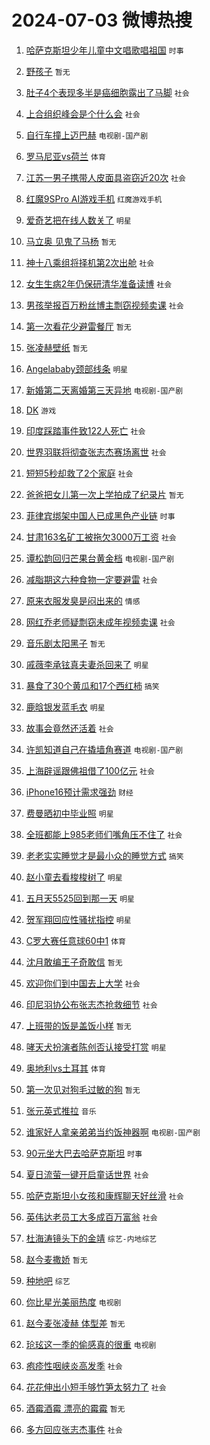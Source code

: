 # 2024-07-03 微博热搜 
1. [哈萨克斯坦少年儿童中文唱歌唱祖国](https://m.weibo.cn/search?containerid=100103type%3D1%26t%3D10%26q%3D%23%E5%93%88%E8%90%A8%E5%85%8B%E6%96%AF%E5%9D%A6%E5%B0%91%E5%B9%B4%E5%84%BF%E7%AB%A5%E4%B8%AD%E6%96%87%E5%94%B1%E6%AD%8C%E5%94%B1%E7%A5%96%E5%9B%BD%23&stream_entry_id=51&isnewpage=1&extparam=seat%3D1%26cate%3D10103%26stream_entry_id%3D51%26pos%3D0%26q%3D%2523%25E5%2593%2588%25E8%2590%25A8%25E5%2585%258B%25E6%2596%25AF%25E5%259D%25A6%25E5%25B0%2591%25E5%25B9%25B4%25E5%2584%25BF%25E7%25AB%25A5%25E4%25B8%25AD%25E6%2596%2587%25E5%2594%25B1%25E6%25AD%258C%25E5%2594%25B1%25E7%25A5%2596%25E5%259B%25BD%2523%26dgr%3D0%26filter_type%3Drealtimehot%26c_type%3D51%26display_time%3D1719944876%26pre_seqid%3D1719944876093031568107) `时事` 

2. [野孩子](https://m.weibo.cn/search?containerid=100103type%3D1%26t%3D10%26q%3D%E9%87%8E%E5%AD%A9%E5%AD%90&stream_entry_id=31&isnewpage=1&extparam=seat%3D1%26flag%3D2%26band_rank%3D1%26q%3D%25E9%2587%258E%25E5%25AD%25A9%25E5%25AD%2590%26dgr%3D0%26cate%3D5001%26c_type%3D31%26pos%3D0%26stream_entry_id%3D31%26filter_type%3Drealtimehot%26realpos%3D1%26lcate%3D5001%26display_time%3D1719944876%26pre_seqid%3D1719944876093031568107) `暂无` 

3. [肚子4个表现多半是癌细胞露出了马脚](https://m.weibo.cn/search?containerid=100103type%3D1%26t%3D10%26q%3D%23%E8%82%9A%E5%AD%904%E4%B8%AA%E8%A1%A8%E7%8E%B0%E5%A4%9A%E5%8D%8A%E6%98%AF%E7%99%8C%E7%BB%86%E8%83%9E%E9%9C%B2%E5%87%BA%E4%BA%86%E9%A9%AC%E8%84%9A%23&stream_entry_id=31&isnewpage=1&extparam=seat%3D1%26flag%3D2%26band_rank%3D2%26q%3D%2523%25E8%2582%259A%25E5%25AD%25904%25E4%25B8%25AA%25E8%25A1%25A8%25E7%258E%25B0%25E5%25A4%259A%25E5%258D%258A%25E6%2598%25AF%25E7%2599%258C%25E7%25BB%2586%25E8%2583%259E%25E9%259C%25B2%25E5%2587%25BA%25E4%25BA%2586%25E9%25A9%25AC%25E8%2584%259A%2523%26dgr%3D0%26cate%3D5001%26c_type%3D31%26pos%3D1%26stream_entry_id%3D31%26filter_type%3Drealtimehot%26realpos%3D2%26lcate%3D5001%26display_time%3D1719944876%26pre_seqid%3D1719944876093031568107) `社会` 

4. [上合组织峰会是个什么会](https://m.weibo.cn/search?containerid=100103type%3D1%26t%3D10%26q%3D%23%E4%B8%8A%E5%90%88%E7%BB%84%E7%BB%87%E5%B3%B0%E4%BC%9A%E6%98%AF%E4%B8%AA%E4%BB%80%E4%B9%88%E4%BC%9A%23&stream_entry_id=31&isnewpage=1&extparam=seat%3D1%26flag%3D0%26band_rank%3D3%26q%3D%2523%25E4%25B8%258A%25E5%2590%2588%25E7%25BB%2584%25E7%25BB%2587%25E5%25B3%25B0%25E4%25BC%259A%25E6%2598%25AF%25E4%25B8%25AA%25E4%25BB%2580%25E4%25B9%2588%25E4%25BC%259A%2523%26dgr%3D0%26cate%3D5001%26c_type%3D31%26pos%3D2%26stream_entry_id%3D31%26filter_type%3Drealtimehot%26realpos%3D3%26lcate%3D5001%26display_time%3D1719944876%26pre_seqid%3D1719944876093031568107) `社会` 

5. [自行车撞上迈巴赫](https://m.weibo.cn/search?containerid=100103type%3D1%26t%3D10%26q%3D%23%E8%87%AA%E8%A1%8C%E8%BD%A6%E6%92%9E%E4%B8%8A%E8%BF%88%E5%B7%B4%E8%B5%AB%23&stream_entry_id=31&isnewpage=1&extparam=seat%3D1%26flag%3D2%26band_rank%3D4%26q%3D%2523%25E8%2587%25AA%25E8%25A1%258C%25E8%25BD%25A6%25E6%2592%259E%25E4%25B8%258A%25E8%25BF%2588%25E5%25B7%25B4%25E8%25B5%25AB%2523%26dgr%3D0%26cate%3D5001%26c_type%3D31%26pos%3D3%26stream_entry_id%3D31%26filter_type%3Drealtimehot%26realpos%3D4%26lcate%3D5001%26display_time%3D1719944876%26pre_seqid%3D1719944876093031568107) `电视剧-国产剧` 

6. [罗马尼亚vs荷兰](https://m.weibo.cn/search?containerid=100103type%3D1%26t%3D10%26q%3D%23%E7%BD%97%E9%A9%AC%E5%B0%BC%E4%BA%9Avs%E8%8D%B7%E5%85%B0%23&stream_entry_id=31&isnewpage=1&extparam=seat%3D1%26flag%3D0%26band_rank%3D5%26q%3D%2523%25E7%25BD%2597%25E9%25A9%25AC%25E5%25B0%25BC%25E4%25BA%259Avs%25E8%258D%25B7%25E5%2585%25B0%2523%26dgr%3D0%26cate%3D5001%26c_type%3D31%26pos%3D4%26stream_entry_id%3D31%26filter_type%3Drealtimehot%26realpos%3D5%26lcate%3D5001%26display_time%3D1719944876%26pre_seqid%3D1719944876093031568107) `体育` 

7. [江苏一男子携带人皮面具盗窃近20次](https://m.weibo.cn/search?containerid=100103type%3D1%26t%3D10%26q%3D%23%E6%B1%9F%E8%8B%8F%E4%B8%80%E7%94%B7%E5%AD%90%E6%90%BA%E5%B8%A6%E4%BA%BA%E7%9A%AE%E9%9D%A2%E5%85%B7%E7%9B%97%E7%AA%83%E8%BF%9120%E6%AC%A1%23&stream_entry_id=31&isnewpage=1&extparam=seat%3D1%26flag%3D0%26band_rank%3D6%26q%3D%2523%25E6%25B1%259F%25E8%258B%258F%25E4%25B8%2580%25E7%2594%25B7%25E5%25AD%2590%25E6%2590%25BA%25E5%25B8%25A6%25E4%25BA%25BA%25E7%259A%25AE%25E9%259D%25A2%25E5%2585%25B7%25E7%259B%2597%25E7%25AA%2583%25E8%25BF%259120%25E6%25AC%25A1%2523%26dgr%3D0%26cate%3D5001%26c_type%3D31%26pos%3D5%26stream_entry_id%3D31%26filter_type%3Drealtimehot%26realpos%3D6%26lcate%3D5001%26display_time%3D1719944876%26pre_seqid%3D1719944876093031568107) `社会` 

8. [红魔9SPro AI游戏手机](https://m.weibo.cn/search?containerid=100103type%3D1%26t%3D10%26q%3D%23%E7%BA%A2%E9%AD%949SPro+AI%E6%B8%B8%E6%88%8F%E6%89%8B%E6%9C%BA%23&stream_entry_id=31&isnewpage=1&extparam=seat%3D1%26band_rank%3D7%26q%3D%2523%25E7%25BA%25A2%25E9%25AD%25949SPro%2520AI%25E6%25B8%25B8%25E6%2588%258F%25E6%2589%258B%25E6%259C%25BA%2523%26dgr%3D0%26is_ad_pos%3D1%26adid%3D244894%26cate%3D5001%26topic_ad%3D1%26pos%3D6%26stream_entry_id%3D31%26c_type%3D31%26filter_type%3Drealtimehot%26lcate%3D5001%26display_time%3D1719944876%26pre_seqid%3D1719944876093031568107) `红魔游戏手机` 

9. [爱奇艺把在线人数关了](https://m.weibo.cn/search?containerid=100103type%3D1%26t%3D10%26q%3D%23%E7%88%B1%E5%A5%87%E8%89%BA%E6%8A%8A%E5%9C%A8%E7%BA%BF%E4%BA%BA%E6%95%B0%E5%85%B3%E4%BA%86%23&stream_entry_id=31&isnewpage=1&extparam=seat%3D1%26flag%3D2%26band_rank%3D7%26q%3D%2523%25E7%2588%25B1%25E5%25A5%2587%25E8%2589%25BA%25E6%258A%258A%25E5%259C%25A8%25E7%25BA%25BF%25E4%25BA%25BA%25E6%2595%25B0%25E5%2585%25B3%25E4%25BA%2586%2523%26dgr%3D0%26cate%3D5001%26c_type%3D31%26pos%3D7%26stream_entry_id%3D31%26filter_type%3Drealtimehot%26realpos%3D7%26lcate%3D5001%26display_time%3D1719944876%26pre_seqid%3D1719944876093031568107) `明星` 

10. [马立奥 见鬼了马杨](https://m.weibo.cn/search?containerid=100103type%3D1%26t%3D10%26q%3D%E9%A9%AC%E7%AB%8B%E5%A5%A5+%E8%A7%81%E9%AC%BC%E4%BA%86%E9%A9%AC%E6%9D%A8&stream_entry_id=31&isnewpage=1&extparam=seat%3D1%26flag%3D2%26band_rank%3D8%26q%3D%25E9%25A9%25AC%25E7%25AB%258B%25E5%25A5%25A5%2520%25E8%25A7%2581%25E9%25AC%25BC%25E4%25BA%2586%25E9%25A9%25AC%25E6%259D%25A8%26dgr%3D0%26cate%3D5001%26c_type%3D31%26pos%3D8%26stream_entry_id%3D31%26filter_type%3Drealtimehot%26realpos%3D8%26lcate%3D5001%26display_time%3D1719944876%26pre_seqid%3D1719944876093031568107) `暂无` 

11. [神十八乘组将择机第2次出舱](https://m.weibo.cn/search?containerid=100103type%3D1%26t%3D10%26q%3D%23%E7%A5%9E%E5%8D%81%E5%85%AB%E4%B9%98%E7%BB%84%E5%B0%86%E6%8B%A9%E6%9C%BA%E7%AC%AC2%E6%AC%A1%E5%87%BA%E8%88%B1%23&stream_entry_id=31&isnewpage=1&extparam=seat%3D1%26flag%3D0%26band_rank%3D9%26q%3D%2523%25E7%25A5%259E%25E5%258D%2581%25E5%2585%25AB%25E4%25B9%2598%25E7%25BB%2584%25E5%25B0%2586%25E6%258B%25A9%25E6%259C%25BA%25E7%25AC%25AC2%25E6%25AC%25A1%25E5%2587%25BA%25E8%2588%25B1%2523%26dgr%3D0%26cate%3D5001%26c_type%3D31%26pos%3D9%26stream_entry_id%3D31%26filter_type%3Drealtimehot%26realpos%3D9%26lcate%3D5001%26display_time%3D1719944876%26pre_seqid%3D1719944876093031568107) `社会` 

12. [女生生病2年仍保研清华准备读博](https://m.weibo.cn/search?containerid=100103type%3D1%26t%3D10%26q%3D%23%E5%A5%B3%E7%94%9F%E7%94%9F%E7%97%852%E5%B9%B4%E4%BB%8D%E4%BF%9D%E7%A0%94%E6%B8%85%E5%8D%8E%E5%87%86%E5%A4%87%E8%AF%BB%E5%8D%9A%23&stream_entry_id=31&isnewpage=1&extparam=seat%3D1%26flag%3D32768%26band_rank%3D10%26q%3D%2523%25E5%25A5%25B3%25E7%2594%259F%25E7%2594%259F%25E7%2597%25852%25E5%25B9%25B4%25E4%25BB%258D%25E4%25BF%259D%25E7%25A0%2594%25E6%25B8%2585%25E5%258D%258E%25E5%2587%2586%25E5%25A4%2587%25E8%25AF%25BB%25E5%258D%259A%2523%26dgr%3D0%26cate%3D5001%26c_type%3D31%26pos%3D10%26stream_entry_id%3D31%26filter_type%3Drealtimehot%26realpos%3D10%26lcate%3D5001%26display_time%3D1719944876%26pre_seqid%3D1719944876093031568107) `社会` 

13. [男孩举报百万粉丝博主剽窃视频卖课](https://m.weibo.cn/search?containerid=100103type%3D1%26t%3D10%26q%3D%23%E7%94%B7%E5%AD%A9%E4%B8%BE%E6%8A%A5%E7%99%BE%E4%B8%87%E7%B2%89%E4%B8%9D%E5%8D%9A%E4%B8%BB%E5%89%BD%E7%AA%83%E8%A7%86%E9%A2%91%E5%8D%96%E8%AF%BE%23&stream_entry_id=31&isnewpage=1&extparam=seat%3D1%26flag%3D2%26band_rank%3D11%26q%3D%2523%25E7%2594%25B7%25E5%25AD%25A9%25E4%25B8%25BE%25E6%258A%25A5%25E7%2599%25BE%25E4%25B8%2587%25E7%25B2%2589%25E4%25B8%259D%25E5%258D%259A%25E4%25B8%25BB%25E5%2589%25BD%25E7%25AA%2583%25E8%25A7%2586%25E9%25A2%2591%25E5%258D%2596%25E8%25AF%25BE%2523%26dgr%3D0%26cate%3D5001%26c_type%3D31%26pos%3D11%26stream_entry_id%3D31%26filter_type%3Drealtimehot%26realpos%3D11%26lcate%3D5001%26display_time%3D1719944876%26pre_seqid%3D1719944876093031568107) `社会` 

14. [第一次看花少避雷餐厅](https://m.weibo.cn/search?containerid=100103type%3D1%26t%3D10%26q%3D%E7%AC%AC%E4%B8%80%E6%AC%A1%E7%9C%8B%E8%8A%B1%E5%B0%91%E9%81%BF%E9%9B%B7%E9%A4%90%E5%8E%85&stream_entry_id=31&isnewpage=1&extparam=seat%3D1%26flag%3D2%26band_rank%3D12%26q%3D%25E7%25AC%25AC%25E4%25B8%2580%25E6%25AC%25A1%25E7%259C%258B%25E8%258A%25B1%25E5%25B0%2591%25E9%2581%25BF%25E9%259B%25B7%25E9%25A4%2590%25E5%258E%2585%26dgr%3D0%26cate%3D5001%26c_type%3D31%26pos%3D12%26stream_entry_id%3D31%26filter_type%3Drealtimehot%26realpos%3D12%26lcate%3D5001%26display_time%3D1719944876%26pre_seqid%3D1719944876093031568107) `暂无` 

15. [张凌赫壁纸](https://m.weibo.cn/search?containerid=100103type%3D1%26t%3D10%26q%3D%23%E5%BC%A0%E5%87%8C%E8%B5%AB%E5%A3%81%E7%BA%B8%23&stream_entry_id=31&isnewpage=1&extparam=seat%3D1%26flag%3D0%26band_rank%3D13%26q%3D%2523%25E5%25BC%25A0%25E5%2587%258C%25E8%25B5%25AB%25E5%25A3%2581%25E7%25BA%25B8%2523%26dgr%3D0%26cate%3D5001%26c_type%3D31%26pos%3D13%26stream_entry_id%3D31%26filter_type%3Drealtimehot%26realpos%3D13%26lcate%3D5001%26display_time%3D1719944876%26pre_seqid%3D1719944876093031568107) `暂无` 

16. [Angelababy颈部线条](https://m.weibo.cn/search?containerid=100103type%3D1%26t%3D10%26q%3D%23Angelababy%E9%A2%88%E9%83%A8%E7%BA%BF%E6%9D%A1%23&stream_entry_id=31&isnewpage=1&extparam=seat%3D1%26flag%3D2%26band_rank%3D14%26q%3D%2523Angelababy%25E9%25A2%2588%25E9%2583%25A8%25E7%25BA%25BF%25E6%259D%25A1%2523%26dgr%3D0%26cate%3D5001%26c_type%3D31%26pos%3D14%26stream_entry_id%3D31%26filter_type%3Drealtimehot%26realpos%3D14%26lcate%3D5001%26display_time%3D1719944876%26pre_seqid%3D1719944876093031568107) `明星` 

17. [新婚第二天离婚第三天异地](https://m.weibo.cn/search?containerid=100103type%3D1%26t%3D10%26q%3D%23%E6%96%B0%E5%A9%9A%E7%AC%AC%E4%BA%8C%E5%A4%A9%E7%A6%BB%E5%A9%9A%E7%AC%AC%E4%B8%89%E5%A4%A9%E5%BC%82%E5%9C%B0%23&stream_entry_id=31&isnewpage=1&extparam=seat%3D1%26flag%3D0%26band_rank%3D15%26q%3D%2523%25E6%2596%25B0%25E5%25A9%259A%25E7%25AC%25AC%25E4%25BA%258C%25E5%25A4%25A9%25E7%25A6%25BB%25E5%25A9%259A%25E7%25AC%25AC%25E4%25B8%2589%25E5%25A4%25A9%25E5%25BC%2582%25E5%259C%25B0%2523%26dgr%3D0%26cate%3D5001%26c_type%3D31%26pos%3D15%26stream_entry_id%3D31%26filter_type%3Drealtimehot%26realpos%3D15%26lcate%3D5001%26display_time%3D1719944876%26pre_seqid%3D1719944876093031568107) `电视剧-国产剧` 

18. [DK](https://m.weibo.cn/search?containerid=100103type%3D1%26t%3D10%26q%3DDK&stream_entry_id=31&isnewpage=1&extparam=seat%3D1%26flag%3D0%26band_rank%3D16%26q%3DDK%26dgr%3D0%26cate%3D5001%26c_type%3D31%26pos%3D16%26stream_entry_id%3D31%26filter_type%3Drealtimehot%26realpos%3D16%26lcate%3D5001%26display_time%3D1719944876%26pre_seqid%3D1719944876093031568107) `游戏` 

19. [印度踩踏事件致122人死亡](https://m.weibo.cn/search?containerid=100103type%3D1%26t%3D10%26q%3D%23%E5%8D%B0%E5%BA%A6%E8%B8%A9%E8%B8%8F%E4%BA%8B%E4%BB%B6%E8%87%B4122%E4%BA%BA%E6%AD%BB%E4%BA%A1%23&stream_entry_id=31&isnewpage=1&extparam=seat%3D1%26flag%3D0%26band_rank%3D17%26q%3D%2523%25E5%258D%25B0%25E5%25BA%25A6%25E8%25B8%25A9%25E8%25B8%258F%25E4%25BA%258B%25E4%25BB%25B6%25E8%2587%25B4122%25E4%25BA%25BA%25E6%25AD%25BB%25E4%25BA%25A1%2523%26dgr%3D0%26cate%3D5001%26c_type%3D31%26pos%3D17%26stream_entry_id%3D31%26filter_type%3Drealtimehot%26realpos%3D17%26lcate%3D5001%26display_time%3D1719944876%26pre_seqid%3D1719944876093031568107) `社会` 

20. [世界羽联将彻查张志杰赛场离世](https://m.weibo.cn/search?containerid=100103type%3D1%26t%3D10%26q%3D%23%E4%B8%96%E7%95%8C%E7%BE%BD%E8%81%94%E5%B0%86%E5%BD%BB%E6%9F%A5%E5%BC%A0%E5%BF%97%E6%9D%B0%E8%B5%9B%E5%9C%BA%E7%A6%BB%E4%B8%96%23&stream_entry_id=31&isnewpage=1&extparam=seat%3D1%26flag%3D0%26band_rank%3D18%26q%3D%2523%25E4%25B8%2596%25E7%2595%258C%25E7%25BE%25BD%25E8%2581%2594%25E5%25B0%2586%25E5%25BD%25BB%25E6%259F%25A5%25E5%25BC%25A0%25E5%25BF%2597%25E6%259D%25B0%25E8%25B5%259B%25E5%259C%25BA%25E7%25A6%25BB%25E4%25B8%2596%2523%26dgr%3D0%26cate%3D5001%26c_type%3D31%26pos%3D18%26stream_entry_id%3D31%26filter_type%3Drealtimehot%26realpos%3D18%26lcate%3D5001%26display_time%3D1719944876%26pre_seqid%3D1719944876093031568107) `社会` 

21. [短短5秒却救了2个家庭](https://m.weibo.cn/search?containerid=100103type%3D1%26t%3D10%26q%3D%23%E7%9F%AD%E7%9F%AD5%E7%A7%92%E5%8D%B4%E6%95%91%E4%BA%862%E4%B8%AA%E5%AE%B6%E5%BA%AD%23&stream_entry_id=31&isnewpage=1&extparam=seat%3D1%26flag%3D32768%26band_rank%3D19%26q%3D%2523%25E7%259F%25AD%25E7%259F%25AD5%25E7%25A7%2592%25E5%258D%25B4%25E6%2595%2591%25E4%25BA%25862%25E4%25B8%25AA%25E5%25AE%25B6%25E5%25BA%25AD%2523%26dgr%3D0%26cate%3D5001%26c_type%3D31%26pos%3D19%26stream_entry_id%3D31%26filter_type%3Drealtimehot%26realpos%3D19%26lcate%3D5001%26display_time%3D1719944876%26pre_seqid%3D1719944876093031568107) `社会` 

22. [爸爸把女儿第一次上学拍成了纪录片](https://m.weibo.cn/search?containerid=100103type%3D1%26t%3D10%26q%3D%E7%88%B8%E7%88%B8%E6%8A%8A%E5%A5%B3%E5%84%BF%E7%AC%AC%E4%B8%80%E6%AC%A1%E4%B8%8A%E5%AD%A6%E6%8B%8D%E6%88%90%E4%BA%86%E7%BA%AA%E5%BD%95%E7%89%87&stream_entry_id=31&isnewpage=1&extparam=seat%3D1%26flag%3D0%26band_rank%3D20%26q%3D%25E7%2588%25B8%25E7%2588%25B8%25E6%258A%258A%25E5%25A5%25B3%25E5%2584%25BF%25E7%25AC%25AC%25E4%25B8%2580%25E6%25AC%25A1%25E4%25B8%258A%25E5%25AD%25A6%25E6%258B%258D%25E6%2588%2590%25E4%25BA%2586%25E7%25BA%25AA%25E5%25BD%2595%25E7%2589%2587%26dgr%3D0%26cate%3D5001%26c_type%3D31%26pos%3D20%26stream_entry_id%3D31%26filter_type%3Drealtimehot%26realpos%3D20%26lcate%3D5001%26display_time%3D1719944876%26pre_seqid%3D1719944876093031568107) `暂无` 

23. [菲律宾绑架中国人已成黑色产业链](https://m.weibo.cn/search?containerid=100103type%3D1%26t%3D10%26q%3D%23%E8%8F%B2%E5%BE%8B%E5%AE%BE%E7%BB%91%E6%9E%B6%E4%B8%AD%E5%9B%BD%E4%BA%BA%E5%B7%B2%E6%88%90%E9%BB%91%E8%89%B2%E4%BA%A7%E4%B8%9A%E9%93%BE%23&stream_entry_id=31&isnewpage=1&extparam=seat%3D1%26flag%3D2%26band_rank%3D21%26q%3D%2523%25E8%258F%25B2%25E5%25BE%258B%25E5%25AE%25BE%25E7%25BB%2591%25E6%259E%25B6%25E4%25B8%25AD%25E5%259B%25BD%25E4%25BA%25BA%25E5%25B7%25B2%25E6%2588%2590%25E9%25BB%2591%25E8%2589%25B2%25E4%25BA%25A7%25E4%25B8%259A%25E9%2593%25BE%2523%26dgr%3D0%26cate%3D5001%26c_type%3D31%26pos%3D21%26stream_entry_id%3D31%26filter_type%3Drealtimehot%26realpos%3D21%26lcate%3D5001%26display_time%3D1719944876%26pre_seqid%3D1719944876093031568107) `时事` 

24. [甘肃163名矿工被拖欠3000万工资](https://m.weibo.cn/search?containerid=100103type%3D1%26t%3D10%26q%3D%23%E7%94%98%E8%82%83163%E5%90%8D%E7%9F%BF%E5%B7%A5%E8%A2%AB%E6%8B%96%E6%AC%A03000%E4%B8%87%E5%B7%A5%E8%B5%84%23&stream_entry_id=31&isnewpage=1&extparam=seat%3D1%26flag%3D1%26band_rank%3D22%26q%3D%2523%25E7%2594%2598%25E8%2582%2583163%25E5%2590%258D%25E7%259F%25BF%25E5%25B7%25A5%25E8%25A2%25AB%25E6%258B%2596%25E6%25AC%25A03000%25E4%25B8%2587%25E5%25B7%25A5%25E8%25B5%2584%2523%26dgr%3D0%26cate%3D5001%26c_type%3D31%26pos%3D22%26stream_entry_id%3D31%26filter_type%3Drealtimehot%26realpos%3D22%26lcate%3D5001%26display_time%3D1719944876%26pre_seqid%3D1719944876093031568107) `社会` 

25. [谭松韵回归芒果台黄金档](https://m.weibo.cn/search?containerid=100103type%3D1%26t%3D10%26q%3D%23%E8%B0%AD%E6%9D%BE%E9%9F%B5%E5%9B%9E%E5%BD%92%E8%8A%92%E6%9E%9C%E5%8F%B0%E9%BB%84%E9%87%91%E6%A1%A3%23&stream_entry_id=31&isnewpage=1&extparam=seat%3D1%26flag%3D1%26band_rank%3D23%26q%3D%2523%25E8%25B0%25AD%25E6%259D%25BE%25E9%259F%25B5%25E5%259B%259E%25E5%25BD%2592%25E8%258A%2592%25E6%259E%259C%25E5%258F%25B0%25E9%25BB%2584%25E9%2587%2591%25E6%25A1%25A3%2523%26dgr%3D0%26cate%3D5001%26c_type%3D31%26pos%3D23%26stream_entry_id%3D31%26filter_type%3Drealtimehot%26realpos%3D23%26lcate%3D5001%26display_time%3D1719944876%26pre_seqid%3D1719944876093031568107) `电视剧-国产剧` 

26. [减脂期这六种食物一定要避雷](https://m.weibo.cn/search?containerid=100103type%3D1%26t%3D10%26q%3D%23%E5%87%8F%E8%84%82%E6%9C%9F%E8%BF%99%E5%85%AD%E7%A7%8D%E9%A3%9F%E7%89%A9%E4%B8%80%E5%AE%9A%E8%A6%81%E9%81%BF%E9%9B%B7%23&stream_entry_id=31&isnewpage=1&extparam=seat%3D1%26flag%3D0%26band_rank%3D24%26q%3D%2523%25E5%2587%258F%25E8%2584%2582%25E6%259C%259F%25E8%25BF%2599%25E5%2585%25AD%25E7%25A7%258D%25E9%25A3%259F%25E7%2589%25A9%25E4%25B8%2580%25E5%25AE%259A%25E8%25A6%2581%25E9%2581%25BF%25E9%259B%25B7%2523%26dgr%3D0%26cate%3D5001%26c_type%3D31%26pos%3D24%26stream_entry_id%3D31%26filter_type%3Drealtimehot%26realpos%3D24%26lcate%3D5001%26display_time%3D1719944876%26pre_seqid%3D1719944876093031568107) `社会` 

27. [原来衣服发臭是闷出来的](https://m.weibo.cn/search?containerid=100103type%3D1%26t%3D10%26q%3D%23%E5%8E%9F%E6%9D%A5%E8%A1%A3%E6%9C%8D%E5%8F%91%E8%87%AD%E6%98%AF%E9%97%B7%E5%87%BA%E6%9D%A5%E7%9A%84%23&stream_entry_id=31&isnewpage=1&extparam=seat%3D1%26flag%3D0%26band_rank%3D25%26q%3D%2523%25E5%258E%259F%25E6%259D%25A5%25E8%25A1%25A3%25E6%259C%258D%25E5%258F%2591%25E8%2587%25AD%25E6%2598%25AF%25E9%2597%25B7%25E5%2587%25BA%25E6%259D%25A5%25E7%259A%2584%2523%26dgr%3D0%26cate%3D5001%26c_type%3D31%26pos%3D25%26stream_entry_id%3D31%26filter_type%3Drealtimehot%26realpos%3D25%26lcate%3D5001%26display_time%3D1719944876%26pre_seqid%3D1719944876093031568107) `情感` 

28. [网红乔老师疑剽窃未成年视频卖课](https://m.weibo.cn/search?containerid=100103type%3D1%26t%3D10%26q%3D%23%E7%BD%91%E7%BA%A2%E4%B9%94%E8%80%81%E5%B8%88%E7%96%91%E5%89%BD%E7%AA%83%E6%9C%AA%E6%88%90%E5%B9%B4%E8%A7%86%E9%A2%91%E5%8D%96%E8%AF%BE%23&stream_entry_id=31&isnewpage=1&extparam=seat%3D1%26flag%3D0%26band_rank%3D26%26q%3D%2523%25E7%25BD%2591%25E7%25BA%25A2%25E4%25B9%2594%25E8%2580%2581%25E5%25B8%2588%25E7%2596%2591%25E5%2589%25BD%25E7%25AA%2583%25E6%259C%25AA%25E6%2588%2590%25E5%25B9%25B4%25E8%25A7%2586%25E9%25A2%2591%25E5%258D%2596%25E8%25AF%25BE%2523%26dgr%3D0%26cate%3D5001%26c_type%3D31%26pos%3D26%26stream_entry_id%3D31%26filter_type%3Drealtimehot%26realpos%3D26%26lcate%3D5001%26display_time%3D1719944876%26pre_seqid%3D1719944876093031568107) `社会` 

29. [音乐剧太阳黑子](https://m.weibo.cn/search?containerid=100103type%3D1%26t%3D10%26q%3D%23%E9%9F%B3%E4%B9%90%E5%89%A7%E5%A4%AA%E9%98%B3%E9%BB%91%E5%AD%90%23&stream_entry_id=31&isnewpage=1&extparam=seat%3D1%26flag%3D1%26band_rank%3D27%26q%3D%2523%25E9%259F%25B3%25E4%25B9%2590%25E5%2589%25A7%25E5%25A4%25AA%25E9%2598%25B3%25E9%25BB%2591%25E5%25AD%2590%2523%26dgr%3D0%26cate%3D5001%26c_type%3D31%26pos%3D27%26stream_entry_id%3D31%26filter_type%3Drealtimehot%26realpos%3D27%26lcate%3D5001%26display_time%3D1719944876%26pre_seqid%3D1719944876093031568107) `暂无` 

30. [戚薇李承铉真夫妻杀回来了](https://m.weibo.cn/search?containerid=100103type%3D1%26t%3D10%26q%3D%23%E6%88%9A%E8%96%87%E6%9D%8E%E6%89%BF%E9%93%89%E7%9C%9F%E5%A4%AB%E5%A6%BB%E6%9D%80%E5%9B%9E%E6%9D%A5%E4%BA%86%23&stream_entry_id=31&isnewpage=1&extparam=seat%3D1%26flag%3D0%26band_rank%3D28%26q%3D%2523%25E6%2588%259A%25E8%2596%2587%25E6%259D%258E%25E6%2589%25BF%25E9%2593%2589%25E7%259C%259F%25E5%25A4%25AB%25E5%25A6%25BB%25E6%259D%2580%25E5%259B%259E%25E6%259D%25A5%25E4%25BA%2586%2523%26dgr%3D0%26cate%3D5001%26c_type%3D31%26pos%3D28%26stream_entry_id%3D31%26filter_type%3Drealtimehot%26realpos%3D28%26lcate%3D5001%26display_time%3D1719944876%26pre_seqid%3D1719944876093031568107) `明星` 

31. [暴食了30个黄瓜和17个西红柿](https://m.weibo.cn/search?containerid=100103type%3D1%26t%3D10%26q%3D%23%E6%9A%B4%E9%A3%9F%E4%BA%8630%E4%B8%AA%E9%BB%84%E7%93%9C%E5%92%8C17%E4%B8%AA%E8%A5%BF%E7%BA%A2%E6%9F%BF%23&stream_entry_id=31&isnewpage=1&extparam=seat%3D1%26flag%3D0%26band_rank%3D29%26q%3D%2523%25E6%259A%25B4%25E9%25A3%259F%25E4%25BA%258630%25E4%25B8%25AA%25E9%25BB%2584%25E7%2593%259C%25E5%2592%258C17%25E4%25B8%25AA%25E8%25A5%25BF%25E7%25BA%25A2%25E6%259F%25BF%2523%26dgr%3D0%26cate%3D5001%26c_type%3D31%26pos%3D29%26stream_entry_id%3D31%26filter_type%3Drealtimehot%26realpos%3D29%26lcate%3D5001%26display_time%3D1719944876%26pre_seqid%3D1719944876093031568107) `搞笑` 

32. [鹿晗银发蓝毛衣](https://m.weibo.cn/search?containerid=100103type%3D1%26t%3D10%26q%3D%23%E9%B9%BF%E6%99%97%E9%93%B6%E5%8F%91%E8%93%9D%E6%AF%9B%E8%A1%A3%23&stream_entry_id=31&isnewpage=1&extparam=seat%3D1%26flag%3D1%26band_rank%3D30%26q%3D%2523%25E9%25B9%25BF%25E6%2599%2597%25E9%2593%25B6%25E5%258F%2591%25E8%2593%259D%25E6%25AF%259B%25E8%25A1%25A3%2523%26dgr%3D0%26cate%3D5001%26c_type%3D31%26pos%3D30%26stream_entry_id%3D31%26filter_type%3Drealtimehot%26realpos%3D30%26lcate%3D5001%26display_time%3D1719944876%26pre_seqid%3D1719944876093031568107) `明星` 

33. [故事会竟然还活着](https://m.weibo.cn/search?containerid=100103type%3D1%26t%3D10%26q%3D%23%E6%95%85%E4%BA%8B%E4%BC%9A%E7%AB%9F%E7%84%B6%E8%BF%98%E6%B4%BB%E7%9D%80%23&stream_entry_id=31&isnewpage=1&extparam=seat%3D1%26flag%3D0%26band_rank%3D31%26q%3D%2523%25E6%2595%2585%25E4%25BA%258B%25E4%25BC%259A%25E7%25AB%259F%25E7%2584%25B6%25E8%25BF%2598%25E6%25B4%25BB%25E7%259D%2580%2523%26dgr%3D0%26cate%3D5001%26c_type%3D31%26pos%3D31%26stream_entry_id%3D31%26filter_type%3Drealtimehot%26realpos%3D31%26lcate%3D5001%26display_time%3D1719944876%26pre_seqid%3D1719944876093031568107) `社会` 

34. [许凯知道自己在撬墙角赛道](https://m.weibo.cn/search?containerid=100103type%3D1%26t%3D10%26q%3D%23%E8%AE%B8%E5%87%AF%E7%9F%A5%E9%81%93%E8%87%AA%E5%B7%B1%E5%9C%A8%E6%92%AC%E5%A2%99%E8%A7%92%E8%B5%9B%E9%81%93%23&stream_entry_id=31&isnewpage=1&extparam=seat%3D1%26flag%3D0%26band_rank%3D32%26q%3D%2523%25E8%25AE%25B8%25E5%2587%25AF%25E7%259F%25A5%25E9%2581%2593%25E8%2587%25AA%25E5%25B7%25B1%25E5%259C%25A8%25E6%2592%25AC%25E5%25A2%2599%25E8%25A7%2592%25E8%25B5%259B%25E9%2581%2593%2523%26dgr%3D0%26cate%3D5001%26c_type%3D31%26pos%3D32%26stream_entry_id%3D31%26filter_type%3Drealtimehot%26realpos%3D32%26lcate%3D5001%26display_time%3D1719944876%26pre_seqid%3D1719944876093031568107) `电视剧-国产剧` 

35. [上海辟谣跟佛祖借了100亿元](https://m.weibo.cn/search?containerid=100103type%3D1%26t%3D10%26q%3D%23%E4%B8%8A%E6%B5%B7%E8%BE%9F%E8%B0%A3%E8%B7%9F%E4%BD%9B%E7%A5%96%E5%80%9F%E4%BA%86100%E4%BA%BF%E5%85%83%23&stream_entry_id=31&isnewpage=1&extparam=seat%3D1%26flag%3D0%26band_rank%3D33%26q%3D%2523%25E4%25B8%258A%25E6%25B5%25B7%25E8%25BE%259F%25E8%25B0%25A3%25E8%25B7%259F%25E4%25BD%259B%25E7%25A5%2596%25E5%2580%259F%25E4%25BA%2586100%25E4%25BA%25BF%25E5%2585%2583%2523%26dgr%3D0%26cate%3D5001%26c_type%3D31%26pos%3D33%26stream_entry_id%3D31%26filter_type%3Drealtimehot%26realpos%3D33%26lcate%3D5001%26display_time%3D1719944876%26pre_seqid%3D1719944876093031568107) `社会` 

36. [iPhone16预计需求强劲](https://m.weibo.cn/search?containerid=100103type%3D1%26t%3D10%26q%3D%23iPhone16%E9%A2%84%E8%AE%A1%E9%9C%80%E6%B1%82%E5%BC%BA%E5%8A%B2%23&stream_entry_id=31&isnewpage=1&extparam=seat%3D1%26flag%3D0%26band_rank%3D34%26q%3D%2523iPhone16%25E9%25A2%2584%25E8%25AE%25A1%25E9%259C%2580%25E6%25B1%2582%25E5%25BC%25BA%25E5%258A%25B2%2523%26dgr%3D0%26cate%3D5001%26c_type%3D31%26pos%3D34%26stream_entry_id%3D31%26filter_type%3Drealtimehot%26realpos%3D34%26lcate%3D5001%26display_time%3D1719944876%26pre_seqid%3D1719944876093031568107) `财经` 

37. [费曼晒初中毕业照](https://m.weibo.cn/search?containerid=100103type%3D1%26t%3D10%26q%3D%23%E8%B4%B9%E6%9B%BC%E6%99%92%E5%88%9D%E4%B8%AD%E6%AF%95%E4%B8%9A%E7%85%A7%23&stream_entry_id=31&isnewpage=1&extparam=seat%3D1%26flag%3D0%26band_rank%3D35%26q%3D%2523%25E8%25B4%25B9%25E6%259B%25BC%25E6%2599%2592%25E5%2588%259D%25E4%25B8%25AD%25E6%25AF%2595%25E4%25B8%259A%25E7%2585%25A7%2523%26dgr%3D0%26cate%3D5001%26c_type%3D31%26pos%3D35%26stream_entry_id%3D31%26filter_type%3Drealtimehot%26realpos%3D35%26lcate%3D5001%26display_time%3D1719944876%26pre_seqid%3D1719944876093031568107) `明星` 

38. [全班都能上985老师们嘴角压不住了](https://m.weibo.cn/search?containerid=100103type%3D1%26t%3D10%26q%3D%23%E5%85%A8%E7%8F%AD%E9%83%BD%E8%83%BD%E4%B8%8A985%E8%80%81%E5%B8%88%E4%BB%AC%E5%98%B4%E8%A7%92%E5%8E%8B%E4%B8%8D%E4%BD%8F%E4%BA%86%23&stream_entry_id=31&isnewpage=1&extparam=seat%3D1%26flag%3D0%26band_rank%3D36%26q%3D%2523%25E5%2585%25A8%25E7%258F%25AD%25E9%2583%25BD%25E8%2583%25BD%25E4%25B8%258A985%25E8%2580%2581%25E5%25B8%2588%25E4%25BB%25AC%25E5%2598%25B4%25E8%25A7%2592%25E5%258E%258B%25E4%25B8%258D%25E4%25BD%258F%25E4%25BA%2586%2523%26dgr%3D0%26cate%3D5001%26c_type%3D31%26pos%3D36%26stream_entry_id%3D31%26filter_type%3Drealtimehot%26realpos%3D36%26lcate%3D5001%26display_time%3D1719944876%26pre_seqid%3D1719944876093031568107) `社会` 

39. [老老实实睡觉才是最小众的睡觉方式](https://m.weibo.cn/search?containerid=100103type%3D1%26t%3D10%26q%3D%23%E8%80%81%E8%80%81%E5%AE%9E%E5%AE%9E%E7%9D%A1%E8%A7%89%E6%89%8D%E6%98%AF%E6%9C%80%E5%B0%8F%E4%BC%97%E7%9A%84%E7%9D%A1%E8%A7%89%E6%96%B9%E5%BC%8F%23&stream_entry_id=31&isnewpage=1&extparam=seat%3D1%26flag%3D0%26band_rank%3D37%26q%3D%2523%25E8%2580%2581%25E8%2580%2581%25E5%25AE%259E%25E5%25AE%259E%25E7%259D%25A1%25E8%25A7%2589%25E6%2589%258D%25E6%2598%25AF%25E6%259C%2580%25E5%25B0%258F%25E4%25BC%2597%25E7%259A%2584%25E7%259D%25A1%25E8%25A7%2589%25E6%2596%25B9%25E5%25BC%258F%2523%26dgr%3D0%26cate%3D5001%26c_type%3D31%26pos%3D37%26stream_entry_id%3D31%26filter_type%3Drealtimehot%26realpos%3D37%26lcate%3D5001%26display_time%3D1719944876%26pre_seqid%3D1719944876093031568107) `搞笑` 

40. [赵小童去看梭梭树了](https://m.weibo.cn/search?containerid=100103type%3D1%26t%3D10%26q%3D%23%E8%B5%B5%E5%B0%8F%E7%AB%A5%E5%8E%BB%E7%9C%8B%E6%A2%AD%E6%A2%AD%E6%A0%91%E4%BA%86%23&stream_entry_id=31&isnewpage=1&extparam=seat%3D1%26flag%3D0%26band_rank%3D38%26q%3D%2523%25E8%25B5%25B5%25E5%25B0%258F%25E7%25AB%25A5%25E5%258E%25BB%25E7%259C%258B%25E6%25A2%25AD%25E6%25A2%25AD%25E6%25A0%2591%25E4%25BA%2586%2523%26dgr%3D0%26cate%3D5001%26c_type%3D31%26pos%3D38%26stream_entry_id%3D31%26filter_type%3Drealtimehot%26realpos%3D38%26lcate%3D5001%26display_time%3D1719944876%26pre_seqid%3D1719944876093031568107) `明星` 

41. [五月天5525回到那一天](https://m.weibo.cn/search?containerid=100103type%3D1%26t%3D10%26q%3D%23%E4%BA%94%E6%9C%88%E5%A4%A95525%E5%9B%9E%E5%88%B0%E9%82%A3%E4%B8%80%E5%A4%A9%23&stream_entry_id=31&isnewpage=1&extparam=seat%3D1%26flag%3D1%26band_rank%3D39%26q%3D%2523%25E4%25BA%2594%25E6%259C%2588%25E5%25A4%25A95525%25E5%259B%259E%25E5%2588%25B0%25E9%2582%25A3%25E4%25B8%2580%25E5%25A4%25A9%2523%26dgr%3D0%26cate%3D5001%26c_type%3D31%26pos%3D39%26stream_entry_id%3D31%26filter_type%3Drealtimehot%26realpos%3D39%26lcate%3D5001%26display_time%3D1719944876%26pre_seqid%3D1719944876093031568107) `明星` 

42. [贺军翔回应性骚扰指控](https://m.weibo.cn/search?containerid=100103type%3D1%26t%3D10%26q%3D%23%E8%B4%BA%E5%86%9B%E7%BF%94%E5%9B%9E%E5%BA%94%E6%80%A7%E9%AA%9A%E6%89%B0%E6%8C%87%E6%8E%A7%23&stream_entry_id=31&isnewpage=1&extparam=seat%3D1%26flag%3D1%26band_rank%3D40%26q%3D%2523%25E8%25B4%25BA%25E5%2586%259B%25E7%25BF%2594%25E5%259B%259E%25E5%25BA%2594%25E6%2580%25A7%25E9%25AA%259A%25E6%2589%25B0%25E6%258C%2587%25E6%258E%25A7%2523%26dgr%3D0%26cate%3D5001%26c_type%3D31%26pos%3D40%26stream_entry_id%3D31%26filter_type%3Drealtimehot%26realpos%3D40%26lcate%3D5001%26display_time%3D1719944876%26pre_seqid%3D1719944876093031568107) `明星` 

43. [C罗大赛任意球60中1](https://m.weibo.cn/search?containerid=100103type%3D1%26t%3D10%26q%3D%23C%E7%BD%97%E5%A4%A7%E8%B5%9B%E4%BB%BB%E6%84%8F%E7%90%8360%E4%B8%AD1%23&stream_entry_id=31&isnewpage=1&extparam=seat%3D1%26flag%3D0%26band_rank%3D41%26q%3D%2523C%25E7%25BD%2597%25E5%25A4%25A7%25E8%25B5%259B%25E4%25BB%25BB%25E6%2584%258F%25E7%2590%258360%25E4%25B8%25AD1%2523%26dgr%3D0%26cate%3D5001%26c_type%3D31%26pos%3D41%26stream_entry_id%3D31%26filter_type%3Drealtimehot%26realpos%3D41%26lcate%3D5001%26display_time%3D1719944876%26pre_seqid%3D1719944876093031568107) `体育` 

44. [沈月敢编王子奇敢信](https://m.weibo.cn/search?containerid=100103type%3D1%26t%3D10%26q%3D%E6%B2%88%E6%9C%88%E6%95%A2%E7%BC%96%E7%8E%8B%E5%AD%90%E5%A5%87%E6%95%A2%E4%BF%A1&stream_entry_id=31&isnewpage=1&extparam=seat%3D1%26flag%3D1%26band_rank%3D42%26q%3D%25E6%25B2%2588%25E6%259C%2588%25E6%2595%25A2%25E7%25BC%2596%25E7%258E%258B%25E5%25AD%2590%25E5%25A5%2587%25E6%2595%25A2%25E4%25BF%25A1%26dgr%3D0%26cate%3D5001%26c_type%3D31%26pos%3D42%26stream_entry_id%3D31%26filter_type%3Drealtimehot%26realpos%3D42%26lcate%3D5001%26display_time%3D1719944876%26pre_seqid%3D1719944876093031568107) `暂无` 

45. [欢迎你们到中国去上大学](https://m.weibo.cn/search?containerid=100103type%3D1%26t%3D10%26q%3D%23%E6%AC%A2%E8%BF%8E%E4%BD%A0%E4%BB%AC%E5%88%B0%E4%B8%AD%E5%9B%BD%E5%8E%BB%E4%B8%8A%E5%A4%A7%E5%AD%A6%23&stream_entry_id=31&isnewpage=1&extparam=seat%3D1%26flag%3D32768%26band_rank%3D43%26q%3D%2523%25E6%25AC%25A2%25E8%25BF%258E%25E4%25BD%25A0%25E4%25BB%25AC%25E5%2588%25B0%25E4%25B8%25AD%25E5%259B%25BD%25E5%258E%25BB%25E4%25B8%258A%25E5%25A4%25A7%25E5%25AD%25A6%2523%26dgr%3D0%26cate%3D5001%26c_type%3D31%26pos%3D43%26stream_entry_id%3D31%26filter_type%3Drealtimehot%26realpos%3D43%26lcate%3D5001%26display_time%3D1719944876%26pre_seqid%3D1719944876093031568107) `社会` 

46. [印尼羽协公布张志杰抢救细节](https://m.weibo.cn/search?containerid=100103type%3D1%26t%3D10%26q%3D%23%E5%8D%B0%E5%B0%BC%E7%BE%BD%E5%8D%8F%E5%85%AC%E5%B8%83%E5%BC%A0%E5%BF%97%E6%9D%B0%E6%8A%A2%E6%95%91%E7%BB%86%E8%8A%82%23&stream_entry_id=31&isnewpage=1&extparam=seat%3D1%26flag%3D0%26band_rank%3D44%26q%3D%2523%25E5%258D%25B0%25E5%25B0%25BC%25E7%25BE%25BD%25E5%258D%258F%25E5%2585%25AC%25E5%25B8%2583%25E5%25BC%25A0%25E5%25BF%2597%25E6%259D%25B0%25E6%258A%25A2%25E6%2595%2591%25E7%25BB%2586%25E8%258A%2582%2523%26dgr%3D0%26cate%3D5001%26c_type%3D31%26pos%3D44%26stream_entry_id%3D31%26filter_type%3Drealtimehot%26realpos%3D44%26lcate%3D5001%26display_time%3D1719944876%26pre_seqid%3D1719944876093031568107) `社会` 

47. [上班带的饭是盖饭小样](https://m.weibo.cn/search?containerid=100103type%3D1%26t%3D10%26q%3D%E4%B8%8A%E7%8F%AD%E5%B8%A6%E7%9A%84%E9%A5%AD%E6%98%AF%E7%9B%96%E9%A5%AD%E5%B0%8F%E6%A0%B7&stream_entry_id=31&isnewpage=1&extparam=seat%3D1%26flag%3D0%26band_rank%3D45%26q%3D%25E4%25B8%258A%25E7%258F%25AD%25E5%25B8%25A6%25E7%259A%2584%25E9%25A5%25AD%25E6%2598%25AF%25E7%259B%2596%25E9%25A5%25AD%25E5%25B0%258F%25E6%25A0%25B7%26dgr%3D0%26cate%3D5001%26c_type%3D31%26pos%3D45%26stream_entry_id%3D31%26filter_type%3Drealtimehot%26realpos%3D45%26lcate%3D5001%26display_time%3D1719944876%26pre_seqid%3D1719944876093031568107) `暂无` 

48. [哮天犬扮演者陈创否认接受打赏](https://m.weibo.cn/search?containerid=100103type%3D1%26t%3D10%26q%3D%23%E5%93%AE%E5%A4%A9%E7%8A%AC%E6%89%AE%E6%BC%94%E8%80%85%E9%99%88%E5%88%9B%E5%90%A6%E8%AE%A4%E6%8E%A5%E5%8F%97%E6%89%93%E8%B5%8F%23&stream_entry_id=31&isnewpage=1&extparam=seat%3D1%26flag%3D0%26band_rank%3D46%26q%3D%2523%25E5%2593%25AE%25E5%25A4%25A9%25E7%258A%25AC%25E6%2589%25AE%25E6%25BC%2594%25E8%2580%2585%25E9%2599%2588%25E5%2588%259B%25E5%2590%25A6%25E8%25AE%25A4%25E6%258E%25A5%25E5%258F%2597%25E6%2589%2593%25E8%25B5%258F%2523%26dgr%3D0%26cate%3D5001%26c_type%3D31%26pos%3D46%26stream_entry_id%3D31%26filter_type%3Drealtimehot%26realpos%3D46%26lcate%3D5001%26display_time%3D1719944876%26pre_seqid%3D1719944876093031568107) `明星` 

49. [奥地利vs土耳其](https://m.weibo.cn/search?containerid=100103type%3D1%26t%3D10%26q%3D%23%E5%A5%A5%E5%9C%B0%E5%88%A9vs%E5%9C%9F%E8%80%B3%E5%85%B6%23&stream_entry_id=31&isnewpage=1&extparam=seat%3D1%26flag%3D0%26band_rank%3D47%26q%3D%2523%25E5%25A5%25A5%25E5%259C%25B0%25E5%2588%25A9vs%25E5%259C%259F%25E8%2580%25B3%25E5%2585%25B6%2523%26dgr%3D0%26cate%3D5001%26c_type%3D31%26pos%3D47%26stream_entry_id%3D31%26filter_type%3Drealtimehot%26realpos%3D47%26lcate%3D5001%26display_time%3D1719944876%26pre_seqid%3D1719944876093031568107) `体育` 

50. [第一次见对狗毛过敏的狗](https://m.weibo.cn/search?containerid=100103type%3D1%26t%3D10%26q%3D%E7%AC%AC%E4%B8%80%E6%AC%A1%E8%A7%81%E5%AF%B9%E7%8B%97%E6%AF%9B%E8%BF%87%E6%95%8F%E7%9A%84%E7%8B%97&stream_entry_id=31&isnewpage=1&extparam=seat%3D1%26flag%3D0%26band_rank%3D48%26q%3D%25E7%25AC%25AC%25E4%25B8%2580%25E6%25AC%25A1%25E8%25A7%2581%25E5%25AF%25B9%25E7%258B%2597%25E6%25AF%259B%25E8%25BF%2587%25E6%2595%258F%25E7%259A%2584%25E7%258B%2597%26dgr%3D0%26cate%3D5001%26c_type%3D31%26pos%3D48%26stream_entry_id%3D31%26filter_type%3Drealtimehot%26realpos%3D48%26lcate%3D5001%26display_time%3D1719944876%26pre_seqid%3D1719944876093031568107) `暂无` 

51. [张元英式推拉](https://m.weibo.cn/search?containerid=100103type%3D1%26t%3D10%26q%3D%23%E5%BC%A0%E5%85%83%E8%8B%B1%E5%BC%8F%E6%8E%A8%E6%8B%89%23&stream_entry_id=31&isnewpage=1&extparam=seat%3D1%26flag%3D0%26band_rank%3D49%26q%3D%2523%25E5%25BC%25A0%25E5%2585%2583%25E8%258B%25B1%25E5%25BC%258F%25E6%258E%25A8%25E6%258B%2589%2523%26dgr%3D0%26cate%3D5001%26c_type%3D31%26pos%3D49%26stream_entry_id%3D31%26filter_type%3Drealtimehot%26realpos%3D49%26lcate%3D5001%26display_time%3D1719944876%26pre_seqid%3D1719944876093031568107) `音乐` 

52. [谁家好人拿亲弟弟当约饭神器啊](https://m.weibo.cn/search?containerid=100103type%3D1%26t%3D10%26q%3D%23%E8%B0%81%E5%AE%B6%E5%A5%BD%E4%BA%BA%E6%8B%BF%E4%BA%B2%E5%BC%9F%E5%BC%9F%E5%BD%93%E7%BA%A6%E9%A5%AD%E7%A5%9E%E5%99%A8%E5%95%8A%23&stream_entry_id=31&isnewpage=1&extparam=seat%3D1%26flag%3D0%26band_rank%3D50%26q%3D%2523%25E8%25B0%2581%25E5%25AE%25B6%25E5%25A5%25BD%25E4%25BA%25BA%25E6%258B%25BF%25E4%25BA%25B2%25E5%25BC%259F%25E5%25BC%259F%25E5%25BD%2593%25E7%25BA%25A6%25E9%25A5%25AD%25E7%25A5%259E%25E5%2599%25A8%25E5%2595%258A%2523%26dgr%3D0%26cate%3D5001%26c_type%3D31%26pos%3D50%26stream_entry_id%3D31%26filter_type%3Drealtimehot%26realpos%3D50%26lcate%3D5001%26display_time%3D1719944876%26pre_seqid%3D1719944876093031568107) `电视剧-国产剧` 

53. [90元坐大巴去哈萨克斯坦](https://m.weibo.cn/search?containerid=100103type%3D1%26t%3D10%26q%3D%2390%E5%85%83%E5%9D%90%E5%A4%A7%E5%B7%B4%E5%8E%BB%E5%93%88%E8%90%A8%E5%85%8B%E6%96%AF%E5%9D%A6%23&stream_entry_id=31&isnewpage=1&extparam=seat%3D1%26flag%3D0%26realpos%3D3%26q%3D%252390%25E5%2585%2583%25E5%259D%2590%25E5%25A4%25A7%25E5%25B7%25B4%25E5%258E%25BB%25E5%2593%2588%25E8%2590%25A8%25E5%2585%258B%25E6%2596%25AF%25E5%259D%25A6%2523%26c_type%3D31%26band_rank%3D3%26cate%3D5001%26pos%3D2%26stream_entry_id%3D31%26dgr%3D0%26filter_type%3Drealtimehot%26lcate%3D5001%26display_time%3D1719940771%26pre_seqid%3D171994077159603057239) `时事` 

54. [夏日流萤一键开启童话世界](https://m.weibo.cn/search?containerid=100103type%3D1%26t%3D10%26q%3D%23%E5%A4%8F%E6%97%A5%E6%B5%81%E8%90%A4%E4%B8%80%E9%94%AE%E5%BC%80%E5%90%AF%E7%AB%A5%E8%AF%9D%E4%B8%96%E7%95%8C%23&stream_entry_id=31&isnewpage=1&extparam=seat%3D1%26flag%3D32768%26realpos%3D8%26q%3D%2523%25E5%25A4%258F%25E6%2597%25A5%25E6%25B5%2581%25E8%2590%25A4%25E4%25B8%2580%25E9%2594%25AE%25E5%25BC%2580%25E5%2590%25AF%25E7%25AB%25A5%25E8%25AF%259D%25E4%25B8%2596%25E7%2595%258C%2523%26c_type%3D31%26band_rank%3D8%26cate%3D5001%26pos%3D8%26stream_entry_id%3D31%26dgr%3D0%26filter_type%3Drealtimehot%26lcate%3D5001%26display_time%3D1719940771%26pre_seqid%3D171994077159603057239) `社会` 

55. [哈萨克斯坦小女孩和康辉聊天好丝滑](https://m.weibo.cn/search?containerid=100103type%3D1%26t%3D10%26q%3D%23%E5%93%88%E8%90%A8%E5%85%8B%E6%96%AF%E5%9D%A6%E5%B0%8F%E5%A5%B3%E5%AD%A9%E5%92%8C%E5%BA%B7%E8%BE%89%E8%81%8A%E5%A4%A9%E5%A5%BD%E4%B8%9D%E6%BB%91%23&stream_entry_id=31&isnewpage=1&extparam=seat%3D1%26flag%3D32768%26realpos%3D34%26q%3D%2523%25E5%2593%2588%25E8%2590%25A8%25E5%2585%258B%25E6%2596%25AF%25E5%259D%25A6%25E5%25B0%258F%25E5%25A5%25B3%25E5%25AD%25A9%25E5%2592%258C%25E5%25BA%25B7%25E8%25BE%2589%25E8%2581%258A%25E5%25A4%25A9%25E5%25A5%25BD%25E4%25B8%259D%25E6%25BB%2591%2523%26c_type%3D31%26band_rank%3D34%26cate%3D5001%26pos%3D34%26stream_entry_id%3D31%26dgr%3D0%26filter_type%3Drealtimehot%26lcate%3D5001%26display_time%3D1719940771%26pre_seqid%3D171994077159603057239) `社会` 

56. [英伟达老员工大多成百万富翁](https://m.weibo.cn/search?containerid=100103type%3D1%26t%3D10%26q%3D%23%E8%8B%B1%E4%BC%9F%E8%BE%BE%E8%80%81%E5%91%98%E5%B7%A5%E5%A4%A7%E5%A4%9A%E6%88%90%E7%99%BE%E4%B8%87%E5%AF%8C%E7%BF%81%23&stream_entry_id=31&isnewpage=1&extparam=seat%3D1%26flag%3D0%26realpos%3D37%26q%3D%2523%25E8%258B%25B1%25E4%25BC%259F%25E8%25BE%25BE%25E8%2580%2581%25E5%2591%2598%25E5%25B7%25A5%25E5%25A4%25A7%25E5%25A4%259A%25E6%2588%2590%25E7%2599%25BE%25E4%25B8%2587%25E5%25AF%258C%25E7%25BF%2581%2523%26c_type%3D31%26band_rank%3D37%26cate%3D5001%26pos%3D37%26stream_entry_id%3D31%26dgr%3D0%26filter_type%3Drealtimehot%26lcate%3D5001%26display_time%3D1719940771%26pre_seqid%3D171994077159603057239) `社会` 

57. [杜海涛镜头下的金靖](https://m.weibo.cn/search?containerid=100103type%3D1%26t%3D10%26q%3D%23%E6%9D%9C%E6%B5%B7%E6%B6%9B%E9%95%9C%E5%A4%B4%E4%B8%8B%E7%9A%84%E9%87%91%E9%9D%96%23&stream_entry_id=31&isnewpage=1&extparam=seat%3D1%26flag%3D0%26realpos%3D38%26q%3D%2523%25E6%259D%259C%25E6%25B5%25B7%25E6%25B6%259B%25E9%2595%259C%25E5%25A4%25B4%25E4%25B8%258B%25E7%259A%2584%25E9%2587%2591%25E9%259D%2596%2523%26c_type%3D31%26band_rank%3D38%26cate%3D5001%26pos%3D38%26stream_entry_id%3D31%26dgr%3D0%26filter_type%3Drealtimehot%26lcate%3D5001%26display_time%3D1719940771%26pre_seqid%3D171994077159603057239) `综艺-内地综艺` 

58. [赵今麦撒娇](https://m.weibo.cn/search?containerid=100103type%3D1%26t%3D10%26q%3D%E8%B5%B5%E4%BB%8A%E9%BA%A6%E6%92%92%E5%A8%87&stream_entry_id=31&isnewpage=1&extparam=seat%3D1%26flag%3D0%26realpos%3D42%26q%3D%25E8%25B5%25B5%25E4%25BB%258A%25E9%25BA%25A6%25E6%2592%2592%25E5%25A8%2587%26c_type%3D31%26band_rank%3D42%26cate%3D5001%26pos%3D42%26stream_entry_id%3D31%26dgr%3D0%26filter_type%3Drealtimehot%26lcate%3D5001%26display_time%3D1719940771%26pre_seqid%3D171994077159603057239) `暂无` 

59. [种地吧](https://m.weibo.cn/search?containerid=100103type%3D1%26t%3D10%26q%3D%E7%A7%8D%E5%9C%B0%E5%90%A7&stream_entry_id=31&isnewpage=1&extparam=seat%3D1%26flag%3D0%26realpos%3D43%26q%3D%25E7%25A7%258D%25E5%259C%25B0%25E5%2590%25A7%26c_type%3D31%26band_rank%3D43%26cate%3D5001%26pos%3D43%26stream_entry_id%3D31%26dgr%3D0%26filter_type%3Drealtimehot%26lcate%3D5001%26display_time%3D1719940771%26pre_seqid%3D171994077159603057239) `综艺` 

60. [你比星光美丽热度](https://m.weibo.cn/search?containerid=100103type%3D1%26t%3D10%26q%3D%23%E4%BD%A0%E6%AF%94%E6%98%9F%E5%85%89%E7%BE%8E%E4%B8%BD%E7%83%AD%E5%BA%A6%23&stream_entry_id=31&isnewpage=1&extparam=seat%3D1%26flag%3D0%26realpos%3D46%26q%3D%2523%25E4%25BD%25A0%25E6%25AF%2594%25E6%2598%259F%25E5%2585%2589%25E7%25BE%258E%25E4%25B8%25BD%25E7%2583%25AD%25E5%25BA%25A6%2523%26c_type%3D31%26band_rank%3D46%26cate%3D5001%26pos%3D46%26stream_entry_id%3D31%26dgr%3D0%26filter_type%3Drealtimehot%26lcate%3D5001%26display_time%3D1719940771%26pre_seqid%3D171994077159603057239) `电视剧` 

61. [赵今麦张凌赫 体型差](https://m.weibo.cn/search?containerid=100103type%3D1%26t%3D10%26q%3D%E8%B5%B5%E4%BB%8A%E9%BA%A6%E5%BC%A0%E5%87%8C%E8%B5%AB+%E4%BD%93%E5%9E%8B%E5%B7%AE&stream_entry_id=31&isnewpage=1&extparam=seat%3D1%26flag%3D0%26realpos%3D47%26q%3D%25E8%25B5%25B5%25E4%25BB%258A%25E9%25BA%25A6%25E5%25BC%25A0%25E5%2587%258C%25E8%25B5%25AB%2520%25E4%25BD%2593%25E5%259E%258B%25E5%25B7%25AE%26c_type%3D31%26band_rank%3D47%26cate%3D5001%26pos%3D47%26stream_entry_id%3D31%26dgr%3D0%26filter_type%3Drealtimehot%26lcate%3D5001%26display_time%3D1719940771%26pre_seqid%3D171994077159603057239) `暂无` 

62. [玱玹这一季的偷感真的很重](https://m.weibo.cn/search?containerid=100103type%3D1%26t%3D10%26q%3D%23%E7%8E%B1%E7%8E%B9%E8%BF%99%E4%B8%80%E5%AD%A3%E7%9A%84%E5%81%B7%E6%84%9F%E7%9C%9F%E7%9A%84%E5%BE%88%E9%87%8D%23&stream_entry_id=31&isnewpage=1&extparam=seat%3D1%26flag%3D0%26realpos%3D49%26q%3D%2523%25E7%258E%25B1%25E7%258E%25B9%25E8%25BF%2599%25E4%25B8%2580%25E5%25AD%25A3%25E7%259A%2584%25E5%2581%25B7%25E6%2584%259F%25E7%259C%259F%25E7%259A%2584%25E5%25BE%2588%25E9%2587%258D%2523%26c_type%3D31%26band_rank%3D49%26cate%3D5001%26pos%3D49%26stream_entry_id%3D31%26dgr%3D0%26filter_type%3Drealtimehot%26lcate%3D5001%26display_time%3D1719940771%26pre_seqid%3D171994077159603057239) `电视剧` 

63. [疱疹性咽峡炎高发季](https://m.weibo.cn/search?containerid=100103type%3D1%26t%3D10%26q%3D%23%E7%96%B1%E7%96%B9%E6%80%A7%E5%92%BD%E5%B3%A1%E7%82%8E%E9%AB%98%E5%8F%91%E5%AD%A3%23&stream_entry_id=31&isnewpage=1&extparam=seat%3D1%26flag%3D0%26realpos%3D50%26q%3D%2523%25E7%2596%25B1%25E7%2596%25B9%25E6%2580%25A7%25E5%2592%25BD%25E5%25B3%25A1%25E7%2582%258E%25E9%25AB%2598%25E5%258F%2591%25E5%25AD%25A3%2523%26c_type%3D31%26band_rank%3D50%26cate%3D5001%26pos%3D50%26stream_entry_id%3D31%26dgr%3D0%26filter_type%3Drealtimehot%26lcate%3D5001%26display_time%3D1719940771%26pre_seqid%3D171994077159603057239) `社会` 

64. [花花伸出小短手够竹笋太努力了](https://m.weibo.cn/search?containerid=100103type%3D1%26t%3D10%26q%3D%23%E8%8A%B1%E8%8A%B1%E4%BC%B8%E5%87%BA%E5%B0%8F%E7%9F%AD%E6%89%8B%E5%A4%9F%E7%AB%B9%E7%AC%8B%E5%A4%AA%E5%8A%AA%E5%8A%9B%E4%BA%86%23&stream_entry_id=31&isnewpage=1&extparam=seat%3D1%26flag%3D32768%26band_rank%3D45%26q%3D%2523%25E8%258A%25B1%25E8%258A%25B1%25E4%25BC%25B8%25E5%2587%25BA%25E5%25B0%258F%25E7%259F%25AD%25E6%2589%258B%25E5%25A4%259F%25E7%25AB%25B9%25E7%25AC%258B%25E5%25A4%25AA%25E5%258A%25AA%25E5%258A%259B%25E4%25BA%2586%2523%26dgr%3D0%26cate%3D5001%26c_type%3D31%26pos%3D44%26stream_entry_id%3D31%26filter_type%3Drealtimehot%26realpos%3D45%26lcate%3D5001%26display_time%3D1719937671%26pre_seqid%3D171993767194600482144) `社会` 

65. [酒霉酒霉 漂亮的霉霉](https://m.weibo.cn/search?containerid=100103type%3D1%26t%3D10%26q%3D%E9%85%92%E9%9C%89%E9%85%92%E9%9C%89+%E6%BC%82%E4%BA%AE%E7%9A%84%E9%9C%89%E9%9C%89&stream_entry_id=31&isnewpage=1&extparam=seat%3D1%26flag%3D0%26band_rank%3D48%26q%3D%25E9%2585%2592%25E9%259C%2589%25E9%2585%2592%25E9%259C%2589%2520%25E6%25BC%2582%25E4%25BA%25AE%25E7%259A%2584%25E9%259C%2589%25E9%259C%2589%26dgr%3D0%26cate%3D5001%26c_type%3D31%26pos%3D47%26stream_entry_id%3D31%26filter_type%3Drealtimehot%26realpos%3D48%26lcate%3D5001%26display_time%3D1719937671%26pre_seqid%3D171993767194600482144) `暂无` 

66. [多方回应张志杰事件](https://m.weibo.cn/search?containerid=100103type%3D1%26t%3D10%26q%3D%23%E5%A4%9A%E6%96%B9%E5%9B%9E%E5%BA%94%E5%BC%A0%E5%BF%97%E6%9D%B0%E4%BA%8B%E4%BB%B6%23&stream_entry_id=31&isnewpage=1&extparam=seat%3D1%26flag%3D0%26band_rank%3D50%26q%3D%2523%25E5%25A4%259A%25E6%2596%25B9%25E5%259B%259E%25E5%25BA%2594%25E5%25BC%25A0%25E5%25BF%2597%25E6%259D%25B0%25E4%25BA%258B%25E4%25BB%25B6%2523%26dgr%3D0%26cate%3D5001%26c_type%3D31%26pos%3D49%26stream_entry_id%3D31%26filter_type%3Drealtimehot%26realpos%3D50%26lcate%3D5001%26display_time%3D1719937671%26pre_seqid%3D171993767194600482144) `社会` 
